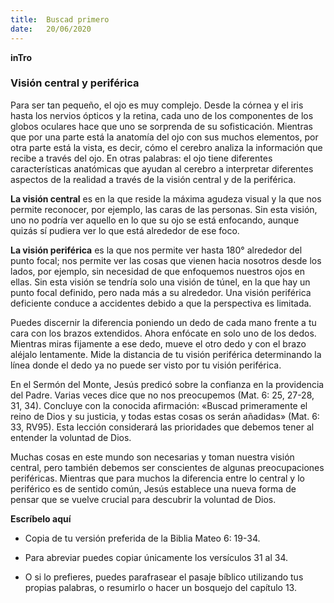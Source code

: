```yaml
---
title:  Buscad primero
date:   20/06/2020
---
```


**inTro**

### Visión central y periférica

Para ser tan pequeño, el ojo es muy complejo. Desde la córnea y el iris hasta los nervios ópticos y la retina, cada uno de los componentes de los globos oculares hace que uno se sorprenda de su sofisticación. Mientras que por una parte está la anatomía del ojo con sus muchos elementos, por otra parte está la vista, es decir, cómo el cerebro analiza la información que recibe a través del ojo. En otras palabras: el ojo tiene diferentes características anatómicas que ayudan al cerebro a interpretar diferentes aspectos de la realidad a través de la visión central y de la periférica.

**La visión central** es en la que reside la máxima agudeza visual y la que nos permite reconocer, por ejemplo, las caras de las personas. Sin esta visión, uno no podría ver aquello en lo que su ojo se está enfocando, aunque quizás sí pudiera ver lo que está alrededor de ese foco.

**La visión periférica** es la que nos permite ver hasta 180° alrededor del punto focal; nos permite ver las cosas que vienen hacia nosotros desde los lados, por ejemplo, sin necesidad de que enfoquemos nuestros ojos en ellas. Sin esta visión se tendría solo una visión de túnel, en la que hay un punto focal definido, pero nada más a su alrededor. Una visión periférica deficiente conduce a accidentes debido a que la perspectiva es limitada.

Puedes discernir la diferencia poniendo un dedo de cada mano frente a tu cara con los brazos extendidos. Ahora enfócate en solo uno de los dedos. Mientras miras fijamente a ese dedo, mueve el otro dedo y con el brazo aléjalo lentamente. Mide la distancia de tu visión periférica determinando la línea donde el dedo ya no puede ser visto por tu visión periférica.

En el Sermón del Monte, Jesús predicó sobre la confianza en la providencia del Padre. Varias veces dice que no nos preocupemos (Mat. 6: 25, 27-28, 31, 34). Concluye con la conocida afirmación: «Buscad primeramente el reino de Dios y su justicia, y todas estas cosas os serán añadidas» (Mat. 6: 33, RV95). Esta lección considerará las prioridades que debemos tener al entender la voluntad de Dios.

Muchas cosas en este mundo son necesarias y toman nuestra visión central, pero también debemos ser conscientes de algunas preocupaciones periféricas. Mientras que para muchos la diferencia entre lo central y lo periférico es de sentido común, Jesús establece una nueva forma de pensar que se vuelve crucial para descubrir la voluntad de Dios.

**Escríbelo aquí**

- Copia de tu versión preferida de la Biblia Mateo 6: 19-34.

- Para abreviar puedes copiar únicamente los versículos 31 al 34.

- O si lo prefieres, puedes parafrasear el pasaje bíblico utilizando tus propias palabras, o resumirlo o hacer un bosquejo del capítulo 13.
